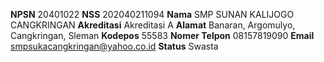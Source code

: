 **NPSN**	20401022 
**NSS**	202040211094 
**Nama**	SMP SUNAN KALIJOGO CANGKRINGAN 
**Akreditasi**	Akreditasi A 
**Alamat**	Banaran, Argomulyo, Cangkringan, Sleman
**Kodepos**	55583 
**Nomer Telpon**	08157819090 
**Email**	smpsukacangkringan@yahoo.co.id 
**Status**	Swasta 